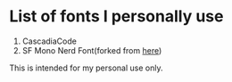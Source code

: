 # List of fonts I personally use
1. CascadiaCode
2. SF Mono Nerd Font(forked from [here](https://github.com/epk/SF-Mono-Nerd-Font))
   
This is intended for my personal use only.
